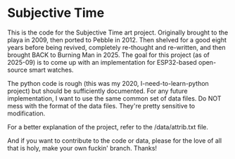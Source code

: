 # Subjective Time

This is the code for the Subjective Time art project.  Originally brought to the playa in 2009, then ported to Pebble in 2012.  Then
shelved for a good eight years before being revived, completely re-thought and re-written, and then brought BACK to Burning Man in
2025.  The goal for this project (as of 2025-09) is to come up with an implementation for ESP32-based open-source smart watches.

The python code is rough (this was my 2020, I-need-to-learn-python project) but should be sufficiently documented.  For any future
implementation, I want to use the same common set of data files.  Do NOT mess with the format of the data files.  They're pretty
sensitive to modification.

For a better explanation of the project, refer to the /data/attrib.txt file.

And if you want to contribute to the code or data, please for the love of all that is holy, make your own fuckin' branch.  Thanks!
